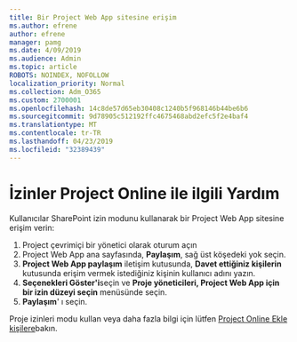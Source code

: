 ```yaml
---
title: Bir Project Web App sitesine erişim
ms.author: efrene
author: efrene
manager: pamg
ms.date: 4/09/2019
ms.audience: Admin
ms.topic: article
ROBOTS: NOINDEX, NOFOLLOW
localization_priority: Normal
ms.collection: Adm_O365
ms.custom: 2700001
ms.openlocfilehash: 14c8de57d65eb30408c1240b5f968146b44be6b6
ms.sourcegitcommit: 9d78905c512192ffc4675468abd2efc5f2e4baf4
ms.translationtype: MT
ms.contentlocale: tr-TR
ms.lasthandoff: 04/23/2019
ms.locfileid: "32389439"
---
```

# <a name="help-with-permissions-in-project-online"></a>İzinler Project Online ile ilgili Yardım

Kullanıcılar SharePoint izin modunu kullanarak bir Project Web App sitesine erişim verin:

1. Project çevrimiçi bir yönetici olarak oturum açın
2. Project Web App ana sayfasında, **Paylaşım**, sağ üst köşedeki yok seçin.
3. **Project Web App paylaşım** iletişim kutusunda, **Davet ettiğiniz kişilerin** kutusunda erişim vermek istediğiniz kişinin kullanıcı adını yazın.
4. **Seçenekleri Göster'i**seçin ve **Proje yöneticileri, Project Web App için** **bir izin düzeyi seçin** menüsünde seçin.
5. **Paylaşım**' ı seçin.

Proje izinleri modu kullan veya daha fazla bilgi için lütfen [Project Online Ekle kişilere](https://docs.microsoft.com/projectonline/step-2-add-people-to-project-online)bakın.


  

